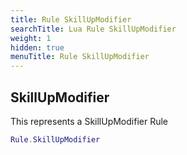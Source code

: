 ```yaml
---
title: Rule SkillUpModifier
searchTitle: Lua Rule SkillUpModifier
weight: 1
hidden: true
menuTitle: Rule SkillUpModifier
---
```

## SkillUpModifier

This represents a SkillUpModifier Rule
```lua
Rule.SkillUpModifier
```